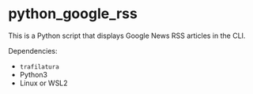 # python_google_rss

This is a Python script that displays Google News RSS articles in the CLI.

Dependencies:
* `trafilatura`
* Python3
* Linux or WSL2